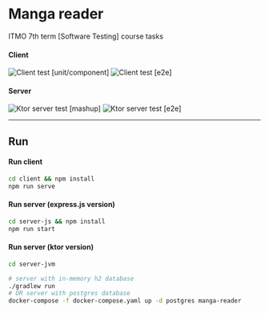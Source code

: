 # Manga reader

ITMO 7th term [Software Testing] course tasks

#### Client

![Client test [unit/component]](https://github.com/doreshnikov/software-testing/workflows/Client%20test%20%5Bunit/component%5D/badge.svg)
![Client test [e2e]](https://github.com/doreshnikov/software-testing/workflows/Client%20test%20%5Be2e%5D/badge.svg)

#### Server

![Ktor server test [mashup]](https://github.com/doreshnikov/software-testing/workflows/Ktor%20server%20test%20%5Bmashup%5D/badge.svg)
![Ktor server test [e2e]](https://github.com/doreshnikov/software-testing/workflows/Ktor%20server%20test%20%5Be2e%5D/badge.svg)

---

## Run

#### Run client

```bash
cd client && npm install
npm run serve
```

#### Run server (express.js version)

```bash
cd server-js && npm install
npm run start
```

#### Run server (ktor version)

```bash
cd server-jvm

# server with in-memory h2 database
./gradlew run
# OR server with postgres database
docker-compose -f docker-compose.yaml up -d postgres manga-reader
```
